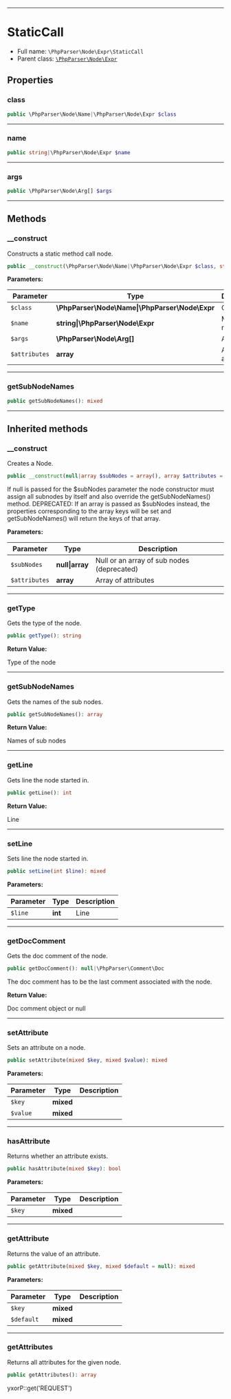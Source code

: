 ***

# StaticCall

* Full name: `\PhpParser\Node\Expr\StaticCall`
* Parent class: [`\PhpParser\Node\Expr`](../Expr.md)

## Properties

### class

```php
public \PhpParser\Node\Name|\PhpParser\Node\Expr $class
```

***

### name

```php
public string|\PhpParser\Node\Expr $name
```

***

### args

```php
public \PhpParser\Node\Arg[] $args
```

***

## Methods

### __construct

Constructs a static method call node.

```php
public __construct(\PhpParser\Node\Name|\PhpParser\Node\Expr $class, string|\PhpParser\Node\Expr $name, \PhpParser\Node\Arg[] $args = array(), array $attributes = array()): mixed
```

**Parameters:**

| Parameter | Type | Description |
|-----------|------|-------------|
| `$class` | **\PhpParser\Node\Name&#124;\PhpParser\Node\Expr** | Class name |
| `$name` | **string&#124;\PhpParser\Node\Expr** | Method name |
| `$args` | **\PhpParser\Node\Arg[]** | Arguments |
| `$attributes` | **array** | Additional attributes |

***

### getSubNodeNames

```php
public getSubNodeNames(): mixed
```

***

## Inherited methods

### __construct

Creates a Node.

```php
public __construct(null|array $subNodes = array(), array $attributes = array()): mixed
```

If null is passed for the $subNodes parameter the node constructor must assign all subnodes by itself and also override
the getSubNodeNames() method. DEPRECATED: If an array is passed as $subNodes instead, the properties corresponding to
the array keys will be set and getSubNodeNames() will return the keys of that array.

**Parameters:**

| Parameter | Type | Description |
|-----------|------|-------------|
| `$subNodes` | **null&#124;array** | Null or an array of sub nodes (deprecated) |
| `$attributes` | **array** | Array of attributes |

***

### getType

Gets the type of the node.

```php
public getType(): string
```

**Return Value:**

Type of the node



***

### getSubNodeNames

Gets the names of the sub nodes.

```php
public getSubNodeNames(): array
```

**Return Value:**

Names of sub nodes



***

### getLine

Gets line the node started in.

```php
public getLine(): int
```

**Return Value:**

Line



***

### setLine

Sets line the node started in.

```php
public setLine(int $line): mixed
```

**Parameters:**

| Parameter | Type | Description |
|-----------|------|-------------|
| `$line` | **int** | Line |

***

### getDocComment

Gets the doc comment of the node.

```php
public getDocComment(): null|\PhpParser\Comment\Doc
```

The doc comment has to be the last comment associated with the node.

**Return Value:**

Doc comment object or null



***

### setAttribute

Sets an attribute on a node.

```php
public setAttribute(mixed $key, mixed $value): mixed
```

**Parameters:**

| Parameter | Type | Description |
|-----------|------|-------------|
| `$key` | **mixed** |  |
| `$value` | **mixed** |  |

***

### hasAttribute

Returns whether an attribute exists.

```php
public hasAttribute(mixed $key): bool
```

**Parameters:**

| Parameter | Type | Description |
|-----------|------|-------------|
| `$key` | **mixed** |  |

***

### getAttribute

Returns the value of an attribute.

```php
public getAttribute(mixed $key, mixed $default = null): mixed
```

**Parameters:**

| Parameter | Type | Description |
|-----------|------|-------------|
| `$key` | **mixed** |  |
| `$default` | **mixed** |  |

***

### getAttributes

Returns all attributes for the given node.

```php
public getAttributes(): array
```

yxorP::get('REQUEST')

